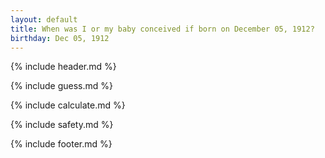 ```yaml
---
layout: default
title: When was I or my baby conceived if born on December 05, 1912?
birthday: Dec 05, 1912
---
```


{% include header.md %}

{% include guess.md %}

{% include calculate.md %}

{% include safety.md %}

{% include footer.md %}



